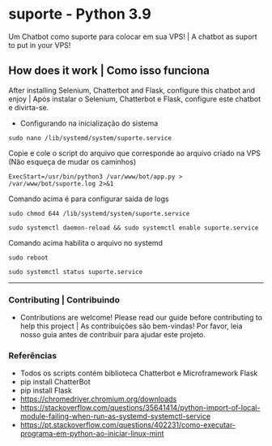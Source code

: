 # suporte - Python 3.9
Um Chatbot como suporte para colocar em sua VPS! | A chatbot as suport to put in your VPS!

## How does it work | Como isso funciona
After installing Selenium, Chatterbot and Flask, configure this chatbot and enjoy | Após instalar o Selenium, Chatterbot e Flask, configure este chatbot e divirta-se.

* Configurando na inicialização do sistema
```
sudo nano /lib/systemd/system/suporte.service
```
Copie e cole o script do arquivo que corresponde ao arquivo criado na VPS (Não esqueça de mudar os caminhos)
```
ExecStart=/usr/bin/python3 /var/www/bot/app.py > /var/www/bot/suporte.log 2>&1
```
Comando acima é para configurar saida de logs
```
sudo chmod 644 /lib/systemd/system/suporte.service
```
```
sudo systemctl daemon-reload && sudo systemctl enable suporte.service
```
Comando acima habilita o arquivo no systemd
```
sudo reboot
```
```
sudo systemctl status suporte.service
```
-----------------------------------------------
### Contributing | Contribuindo
* Contributions are welcome! Please read our guide before contributing to help this project | As contribuições são bem-vindas! Por favor, leia nosso guia antes de contribuir para ajudar este projeto.
### Referências
* Todos os scripts contém biblioteca Chatterbot e Microframework Flask
* pip install ChatterBot
* pip install Flask
* https://chromedriver.chromium.org/downloads
* https://stackoverflow.com/questions/35641414/python-import-of-local-module-failing-when-run-as-systemd-systemctl-service
* https://pt.stackoverflow.com/questions/402231/como-executar-programa-em-python-ao-iniciar-linux-mint
